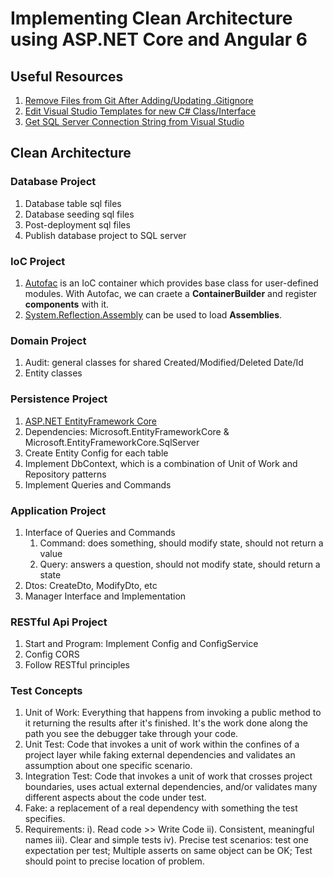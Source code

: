 # Implementing Clean Architecture using ASP.NET Core and Angular 6

## Useful Resources
1. [Remove Files from Git After Adding/Updating .Gitignore](https://eric.blog/2014/05/11/remove-files-from-git-addingupdating-gitignore/)
2. [Edit Visual Studio Templates for new C# Class/Interface](https://stackoverflow.com/questions/2072687/how-do-i-edit-the-visual-studio-templates-for-new-c-sharp-class-interface)
3. [Get SQL Server Connection String from Visual Studio](https://www.codeproject.com/Tips/592675/Get-SQL-Server-Database-Connection-String-Easily-f) 

## Clean Architecture

### Database Project
1. Database table sql files
2. Database seeding sql files
3. Post-deployment sql files
4. Publish database project to SQL server

### IoC Project
1. [Autofac](https://autofaccn.readthedocs.io/en/latest/getting-started/index.html) is an IoC container which provides base class for user-defined modules. With Autofac, we can craete a **ContainerBuilder** and register **components** with it.  
2. [System.Reflection.Assembly](https://docs.microsoft.com/en-us/dotnet/api/system.reflection?view=netframework-4.7.2) can be used to load **Assemblies**.

### Domain Project
1. Audit: general classes for shared Created/Modified/Deleted Date/Id
2. Entity classes

### Persistence Project
1. [ASP.NET EntityFramework Core](https://docs.microsoft.com/en-us/ef/core/)
2. Dependencies: Microsoft.EntityFrameworkCore & Microsoft.EntityFrameworkCore.SqlServer
3. Create Entity Config for each table
4. Implement DbContext, which is a combination of Unit of Work and Repository patterns 
5. Implement Queries and Commands

### Application Project
1. Interface of Queries and Commands
    1. Command: does something, should modify state, should not return a value
    2. Query: answers a question, should not modify state, should return a state
2. Dtos: CreateDto, ModifyDto, etc
3. Manager Interface and Implementation

### RESTful Api Project
1. Start and Program: Implement Config and ConfigService
2. Config CORS
3. Follow RESTful principles

### Test Concepts
1. Unit of Work: Everything that happens from invoking a public method to it returning the results after it's finished. It's the work done along the path you see the debugger take through your code.
2. Unit Test: Code that invokes a unit of work within the confines of a project layer while faking external dependencies and validates an assumption about one specific scenario.
3. Integration Test: Code that invokes a unit of work that crosses project boundaries, uses actual external dependencies, and/or validates many different aspects about the code under test. 
4. Fake: a replacement of a real dependency with something the test specifies. 
5. Requirements: 
    i). Read code >> Write Code
    ii). Consistent, meaningful names
    iii). Clear and simple tests
    iv). Precise test scenarios: test one expectation per test; Multiple asserts on same object can be OK; Test should point to precise location of problem.  
